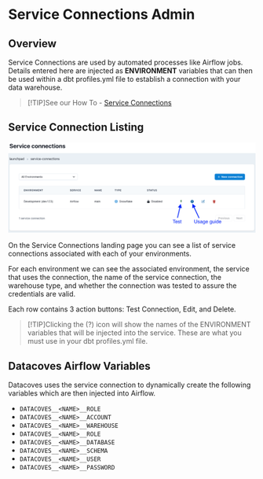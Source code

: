 # Service Connections Admin

## Overview

Service Connections are used by automated processes like Airflow jobs. Details entered here are injected as **ENVIRONMENT** variables that can then be used within a dbt profiles.yml file to establish a connection with your data warehouse.

>[!TIP]See our How To - [Service Connections](how-tos/datacoves/admin/how_to_service_connections.md)

## Service Connection Listing

![Service Connections Listing](./assets/serviceconnection_landing.png)

On the Service Connections landing page you can see a list of service connections associated with each of your environments.

For each environment we can see the associated environment, the service that uses the connection, the name of the service connection, the warehouse type, and whether the connection was tested to assure the credentials are valid.

Each row contains 3 action buttons: Test Connection, Edit, and Delete.

>[!TIP]Clicking the (?) icon will show the names of the ENVIRONMENT variables that will be injected into the service. These are what you must use in your dbt profiles.yml file.

## Datacoves Airflow Variables

Datacoves uses the service connection to dynamically create the following variables which are then injected into Airflow.

  - `DATACOVES__<NAME>__ROLE`
  - `DATACOVES__<NAME>__ACCOUNT`
  - `DATACOVES__<NAME>__WAREHOUSE`
  - `DATACOVES__<NAME>__ROLE`
  - `DATACOVES__<NAME>__DATABASE`
  - `DATACOVES__<NAME>__SCHEMA`
  - `DATACOVES__<NAME>__USER`
  - `DATACOVES__<NAME>__PASSWORD`
